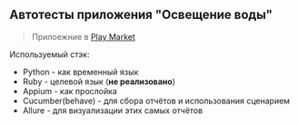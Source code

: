 ## Автотесты приложения "Освещение воды"
>Прилоежние в [Play Market](https://play.google.com/store/apps/details?id=com.xaxtix.team.waterillunimation)

Используемый стэк:
+ Python - как временный язык
+ Ruby - целевой язык (__не реализовано__)
+ Appium - как прослойка
+ Cucumber(behave) - для сбора отчётов и использования сценарием
+ Allure - для визуализации этих самых отчётов
